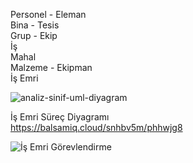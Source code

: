 
Personel  - Eleman  
Bina  - Tesis  
Grup  - Ekip  
İş  
Mahal  
Malzeme - Ekipman   
İş Emri   

![analiz-sinif-uml-diyagram](https://user-images.githubusercontent.com/106742454/171626789-6f2ed285-f627-4da8-8c05-8c7bedeeaae0.png)

İş Emri Süreç Diyagramı  
https://balsamiq.cloud/snhbv5m/phhwjg8


![İş Emri Görevlendirme](https://user-images.githubusercontent.com/106742454/171643662-6bd3cb08-d4fd-4bc3-8511-5f73d68a137c.png)
